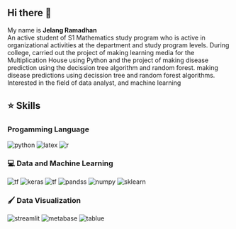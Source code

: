 ## Hi there 👋
My name is **Jelang Ramadhan** <br>
An active student of S1 Mathematics study program who is active in organizational activities at the department and study program levels.  During college, carried out the project of making learning media for the Multiplication House using Python and the project of making disease prediction using the decission tree algorithm and random forest. making disease predictions using decission tree and random forest algorithms. Interested in the field of data analyst, and machine learning

## ⭐ Skills
### Progamming Language
![python](https://img.shields.io/badge/Python-FFD43B?style=for-the-badge&logo=python&logoColor=blue)
![latex](	https://img.shields.io/badge/LaTeX-47A141?style=for-the-badge&logo=LaTeX&logoColor=white)
![r](https://img.shields.io/badge/R-276DC3?style=for-the-badge&logo=r&logoColor=white)

### 💻 Data and Machine Learning
![tf](https://img.shields.io/badge/TensorFlow-FF6F00?style=for-the-badge&logo=TensorFlow&logoColor=white)
![keras](https://img.shields.io/badge/Keras-FF0000?style=for-the-badge&logo=keras&logoColor=white)
![tf](https://img.shields.io/badge/TensorFlow-FF6F00?style=for-the-badge&logo=tensorflow&logoColor=white)
![pandss](https://img.shields.io/badge/Pandas-2C2D72?style=for-the-badge&logo=pandas&logoColor=white)
![numpy](https://img.shields.io/badge/Numpy-777BB4?style=for-the-badge&logo=numpy&logoColor=white)
![sklearn](https://img.shields.io/badge/scikit_learn-F7931E?style=for-the-badge&logo=scikit-learn&logoColor=white)

### 🖌️ Data Visualization
![streamlit](https://img.shields.io/badge/Streamlit-FF4B4B?style=for-the-badge&logo=Streamlit&logoColor=white)
![metabase](https://img.shields.io/badge/Metabase-509EE3?style=for-the-badge&logo=metabase&logoColor=fff)
![tablue](https://img.shields.io/badge/Tableau-E97627?style=for-the-badge&logo=Tableau&logoColor=white)


<!--
**JelangR/JELANGR** is a ✨ _special_ ✨ repository because its `README.md` (this file) appears on your GitHub profile.

Here are some ideas to get you started:

- 🔭 I’m currently working on ...
- 🌱 I’m currently learning ...
- 👯 I’m looking to collaborate on ...
- 🤔 I’m looking for help with ...
- 💬 Ask me about ...
- 📫 How to reach me: ...
- 😄 Pronouns: ...
- ⚡ Fun fact: ...
-->
